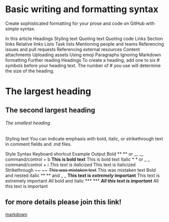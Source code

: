 # Basic writing and formatting syntax
Create sophisticated formatting for your prose and code on GitHub with simple syntax.

In this article
Headings
Styling text
Quoting text
Quoting code
Links
Section links
Relative links
Lists
Task lists
Mentioning people and teams
Referencing issues and pull requests
Referencing external resources
Content attachments
Uploading assets
Using emoji
Paragraphs
Ignoring Markdown formatting
Further reading
Headings
To create a heading, add one to six # symbols before your heading text. The number of # you use will determine the size of the heading.

# The largest heading
## The second largest heading
###### The smallest heading

Styling text
You can indicate emphasis with bold, italic, or strikethrough text in comment fields and .md files.

Style	Syntax	Keyboard shortcut	Example	Output
Bold	** ** or __ __	command/control + b	**This is bold text**	This is bold text
Italic	* * or _ _	command/control + i	*This text is italicized*	This text is italicized
Strikethrough	~~ ~~		~~This was mistaken text~~	This was mistaken text
Bold and nested italic	** ** and _ _		**This text is _extremely_ important**	This text is extremely important
All bold and italic	*** ***		***All this text is important***	All this text is important

## for more details please join this link!
[markdown](https://docs.github.com/en/github/writing-on-github/getting-started-with-writing-and-formatting-on-github/basic-writing-and-formatting-syntax)
